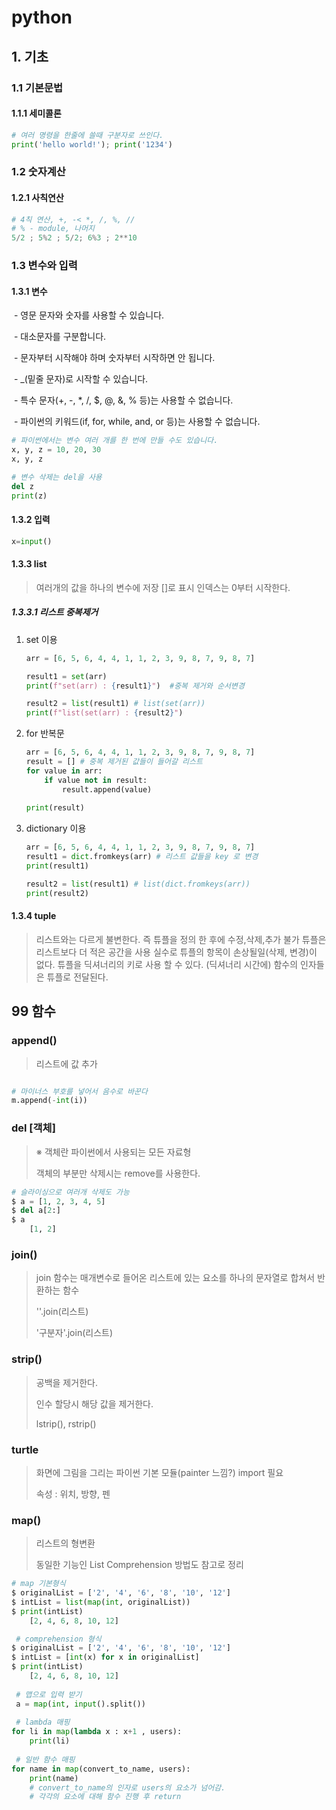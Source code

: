# python

## 1. 기초

### 	1.1 기본문법

#### 		1.1.1 세미콜론

``` python
# 여러 명령을 한줄에 쓸때 구분자로 쓰인다.
print('hello world!'); print('1234')
```

### 	1.2 숫자계산

#### 		1.2.1 사칙연산

```python
# 4칙 연산, +, -< *, /, %, //
# % - module, 나머지
5/2 ; 5%2 ; 5/2; 6%3 ; 2**10
```



### 	1.3 변수와 입력

#### 			1.3.1 변수

​					- 영문 문자와 숫자를 사용할 수 있습니다.

​					- 대소문자를 구분합니다.

​					- 문자부터 시작해야 하며 숫자부터 시작하면 안 됩니다.

​					- _(밑줄 문자)로 시작할 수 있습니다.

​					- 특수 문자(+, -, *, /, $, @, &, % 등)는 사용할 수 없습니다.

​					- 파이썬의 키워드(if, for, while, and, or 등)는 사용할 수 없습니다.

```python
# 파이썬에서는 변수 여러 개를 한 번에 만들 수도 있습니다.
x, y, z = 10, 20, 30
x, y, z
```

```python
# 변수 삭제는 del을 사용
del z
print(z)
```

#### 			1.3.2 입력

```python
x=input()
```

#### 1.3.3 list

> 여러개의 값을 하나의 변수에 저장
> []로 표시
> 인덱스는 0부터 시작한다.

##### 1.3.3.1 리스트 중복제거

 1. set 이용

    ``` python
    arr = [6, 5, 6, 4, 4, 1, 1, 2, 3, 9, 8, 7, 9, 8, 7] 
    
    result1 = set(arr) 
    print(f"set(arr) : {result1}") 	#중복 제거와 순서변경
    
    result2 = list(result1) # list(set(arr)) 
    print(f"list(set(arr) : {result2}")
    ```

    

 2. for 반복문

    ```python
    arr = [6, 5, 6, 4, 4, 1, 1, 2, 3, 9, 8, 7, 9, 8, 7] 
    result = [] # 중복 제거된 값들이 들어갈 리스트 
    for value in arr: 
        if value not in result: 
            result.append(value) 
            
    print(result)
    ```

    

 3. dictionary 이용

    ```python
    arr = [6, 5, 6, 4, 4, 1, 1, 2, 3, 9, 8, 7, 9, 8, 7] 
    result1 = dict.fromkeys(arr) # 리스트 값들을 key 로 변경 
    print(result1) 
    
    result2 = list(result1) # list(dict.fromkeys(arr)) 
    print(result2)
    ```

    

#### 1.3.4 tuple

> 리스트와는 다르게 불변한다. 즉 튜플을 정의 한 후에 수정,삭제,추가 불가
> 튜플은 리스트보다 더 적은 공간을 사용 
> 실수로 튜플의 항목이 손상될일(삭제, 변경)이 없다.
> 튜플을 딕셔너리의 키로 사용 할 수 있다. (딕셔너리 시간에)
> 함수의 인자들은 튜플로 전달된다.



## 99 함수



### append()

> 리스트에 값 추가

```python

# 마이너스 부호를 넣어서 음수로 바꾼다
m.append(-int(i))
```



### del [객체]

> ※ 객체란 파이썬에서 사용되는 모든 자료형
>
>  객체의 부분만 삭제시는 remove를 사용한다.

```python
# 슬라이싱으로 여러개 삭제도 가능
$ a = [1, 2, 3, 4, 5]
$ del a[2:]
$ a
	[1, 2]
```

### join()

>join 함수는 매개변수로 들어온 리스트에 있는 요소를 하나의 문자열로 합쳐서 반환하는 함수
>
>''.join(리스트)
>
>'구분자'.join(리스트)

### strip()

> 공백을 제거한다.
>
> 인수 할당시 해당 값을 제거한다.
>
> lstrip(), rstrip()

### turtle

> 화면에 그림을 그리는 파이썬 기본 모듈(painter 느낌?) import 필요
>
> 속성 : 위치, 방향, 펜
>
> 

### map()

> 리스트의 형변환
>
> 동일한 기능인 List Comprehension 방법도 참고로 정리

```python
# map 기본형식
$ originalList = ['2', '4', '6', '8', '10', '12']
$ intList = list(map(int, originalList))
$ print(intList)
	[2, 4, 6, 8, 10, 12]

 # comprehension 형식
$ originalList = ['2', '4', '6', '8', '10', '12']
$ intList = [int(x) for x in originalList]
$ print(intList)
	[2, 4, 6, 8, 10, 12]
    
 # 맵으로 입력 받기
 a = map(int, input().split())
    
 # lambda 매핑
for li in map(lambda x : x+1 , users):
	print(li)
    
 # 일반 함수 매핑
for name in map(convert_to_name, users):
	print(name)
   	# convert_to_name의 인자로 users의 요소가 넘어감.
	# 각각의 요소에 대해 함수 진행 후 return
```

